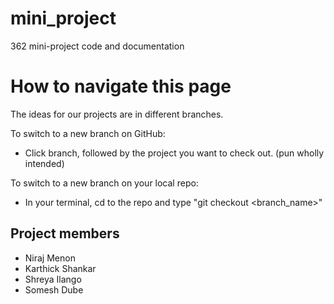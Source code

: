 # mini_project
362 mini-project code and documentation

# How to navigate this page
The ideas for our projects are in different branches. 

To switch to a new branch on GitHub:
* Click branch, followed by the project you want to check out. (pun wholly intended)

To switch to a new branch on your local repo:
* In your terminal, cd to the repo and type "git checkout <branch_name>"

## Project members
 - Niraj Menon
 - Karthick Shankar
 - Shreya Ilango
 - Somesh Dube
